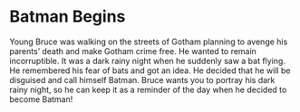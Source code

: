 # Batman Begins

Young Bruce was walking on the streets of Gotham planning to avenge his parents’ death and make Gotham crime free. He wanted to remain incorruptible. It was a dark rainy night when he suddenly saw a bat flying. He remembered his fear of bats and got an idea. He decided that he will be disguised and call himself Batman. Bruce wants you to portray his dark rainy night, so he can keep it as a reminder of the day when he decided to become Batman!